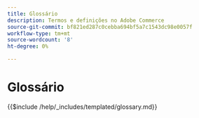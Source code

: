 ```yaml
---
title: Glossário
description: Termos e definições no Adobe Commerce
source-git-commit: bf821ed287c0cebba694bf5a7c1543dc98e0057f
workflow-type: tm+mt
source-wordcount: '8'
ht-degree: 0%

---
```



# Glossário

{{$include /help/_includes/templated/glossary.md}}
